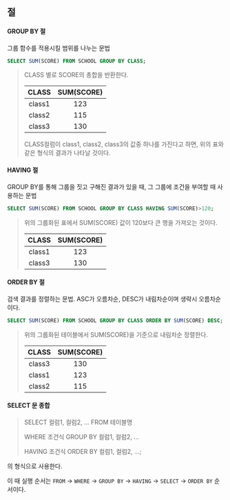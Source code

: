 ## 절

#### GROUP BY 절

그룹 함수를 적용시킬 범위를 나누는 문법

```` sql
SELECT SUM(SCORE) FROM SCHOOL GROUP BY CLASS;
````

> CLASS 별로 SCORE의 총합을 반환한다.
>
> | CLASS  | SUM(SCORE) |
> | :----: | :--------: |
> | class1 |    123     |
> | class2 |    115     |
> | class3 |    130     |
>
> CLASS컬럼이 class1, class2, class3의 값중 하나를 가진다고 하면, 위의 표와 같은 형식의 결과가 나타날 것이다.

#### HAVING 절

GROUP BY를 통해 그룹을 짓고 구해진 결과가 있을 때, 그 그룹에 조건을 부여할 때 사용하는 문법

````sql
SELECT SUM(SCORE) FROM SCHOOL GROUP BY CLASS HAVING SUM(SCORE)>120;
````

> 위의 그룹화된 표에서 SUM(SCORE) 값이 120보다 큰 행을 가져오는 것이다.
>
> | CLASS  | SUM(SCORE) |
> | :----: | :--------: |
> | class1 |    123     |
> | class3 |    130     |

#### ORDER BY 절

검색 결과를 정렬하는 문법. ASC가 오름차순, DESC가 내림차순이며 생략시 오름차순이다.

```` sql
SELECT SUM(SCORE) FROM SCHOOL GROUP BY CLASS ORDER BY SUM(SCORE) DESC;
````

> 위의 그룹화된 테이블에서 SUM(SCORE)을 기준으로 내림차순 정렬한다.
>
> | CLASS  | SUM(SCORE) |
> | :----: | :--------: |
> | class3 |    130     |
> | class1 |    123     |
> | class2 |    115     |



#### SELECT 문 종합

> SELECT 컬럼1, 컬럼2, ... FROM 테이블명
>
> WHERE 조건식 GROUP BY 컬럼1, 컬럼2, ...
>
> HAVING 조건식 ORDER BY 컬럼1, 컬럼2, ...;

의 형식으로 사용한다.

이 때 실행 순서는 `FROM` -> `WHERE` -> `GROUP BY` -> `HAVING` -> `SELECT` -> `ORDER BY` 순서이다.

